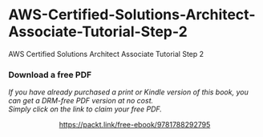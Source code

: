 # AWS-Certified-Solutions-Architect-Associate-Tutorial-Step-2
AWS Certified Solutions Architect Associate Tutorial Step 2
### Download a free PDF

 <i>If you have already purchased a print or Kindle version of this book, you can get a DRM-free PDF version at no cost.<br>Simply click on the link to claim your free PDF.</i>
<p align="center"> <a href="https://packt.link/free-ebook/9781788292795">https://packt.link/free-ebook/9781788292795 </a> </p>